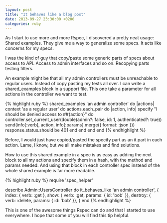 ```yaml
---
layout: post
title: "It behaves like a blog post"
date: 2013-09-27 23:30:00 +0200
categories: ruby
---
```


As I start to use more and more Rspec, I discovered a pretty neat usage:
Shared examples. They give me a way to generalize some specs.
It acts like concerns for my specs.

I was the kind of guy that copy/paste some generic parts of specs about access to API.
Access to admin interfaces and so on. Recopying parts testing filters.

An example might be that all my admin controllers must be unreachable to regular users.
Instead of copy pasting my tests all over. I can write a shared_examples block in a support file.
This one take a parameter for all actions in the controller we want to test.

{% highlight ruby %}
shared_examples 'an admin controller' do |actions|
  context 'as a regular user' do
    actions.each_pair do |action, info|
      specify "I should be denied access to ##{action}" do
        controller.set_current_user(double(admin?: false, id: 1, authenticated?: true))
        send(info[:verb], action, info[:params].merge({ format: :json }))
        response.status.should be 401
      end
    end
  end
end
{% endhighlight %}

Before, I would just have copied/pasted the specify part as an it part in each action.
Lame, I know, but we all make mistakes and find solutions.

How to use this shared example in a spec is as easy as adding the next block
to all my actions and specify them in a hash, with the method and params needed.
And using that block in each controller spec instead of the whole shared example is far more readable.

{% highlight ruby %}
require 'spec_helper'

describe Admin::UsersController do
  it_behaves_like 'an admin controller', {
    index:   { verb: :get },
    show:    { verb: :get, params: { id: 'bob' }},
    destroy: { verb: :delete, params: { id: 'bob' }},
  }
end
{% endhighlight %}

This is one of the awesome things Rspec can do and that I started to use everywhere.
I hope that some of you will find this tip helpful.


